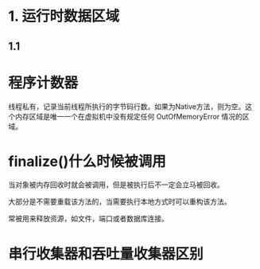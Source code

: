 # 1. 运行时数据区域

## 1.1 
# 程序计数器
线程私有，记录当前线程所执行的字节码行数。如果为Native方法，则为空。这个内存区域是唯一一个在虚拟机中没有规定任何 OutOfMemoryError 情况的区域。

# finalize()什么时候被调用
当对象被内存回收时就会被调用，但是被执行后不一定会立马被回收。

大部分是不需要重载该方法的，当需要执行本地方式时可以重构该方法。

常被用来释放资源，如文件，端口或者数据库连接。

# 串行收集器和吞吐量收集器区别
